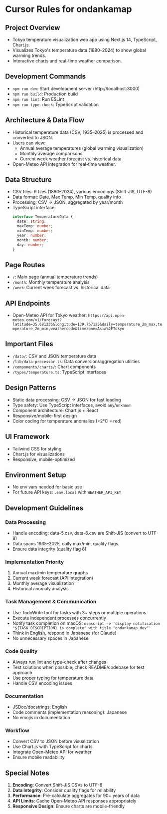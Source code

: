 # Cursor Rules for ondankamap

## Project Overview
- Tokyo temperature visualization web app using Next.js 14, TypeScript, Chart.js.
- Visualizes Tokyo's temperature data (1880–2024) to show global warming trends.
- Interactive charts and real-time weather comparison.

## Development Commands
- `npm run dev`: Start development server (http://localhost:3000)
- `npm run build`: Production build
- `npm run lint`: Run ESLint
- `npm run type-check`: TypeScript validation

## Architecture & Data Flow
- Historical temperature data (CSV, 1935–2025) is processed and converted to JSON.
- Users can view:
  - Annual average temperatures (global warming visualization)
  - Monthly average comparisons
  - Current week weather forecast vs. historical data
- Open-Meteo API integration for real-time weather.

## Data Structure
- CSV files: 9 files (1880–2024), various encodings (Shift-JIS, UTF-8)
- Data format: Date, Max Temp, Min Temp, quality info
- Processing: CSV → JSON, aggregated by year/month
- TypeScript interface:
  ```typescript
  interface TemperatureData {
    date: string;
    maxTemp: number;
    minTemp: number;
    year: number;
    month: number;
    day: number;
  }
  ```

## Page Routes
- `/`: Main page (annual temperature trends)
- `/month`: Monthly temperature analysis
- `/week`: Current week forecast vs. historical data

## API Endpoints
- Open-Meteo API for Tokyo weather:
  `https://api.open-meteo.com/v1/forecast?latitude=35.681236&longitude=139.767125&daily=temperature_2m_max,temperature_2m_min,weathercode&timezone=Asia%2FTokyo`

## Important Files
- `/data/`: CSV and JSON temperature data
- `/lib/data-processor.ts`: Data conversion/aggregation utilities
- `/components/charts/`: Chart components
- `/types/temperature.ts`: TypeScript interfaces

## Design Patterns
- Static data processing: CSV → JSON for fast loading
- Type safety: Use TypeScript interfaces, avoid `any`/`unknown`
- Component architecture: Chart.js + React
- Responsive/mobile-first design
- Color coding for temperature anomalies (+2°C = red)

## UI Framework
- Tailwind CSS for styling
- Chart.js for visualizations
- Responsive, mobile-optimized

## Environment Setup
- No env vars needed for basic use
- For future API keys: `.env.local` with `WEATHER_API_KEY`

## Development Guidelines
### Data Processing
- Handle encoding: data-5.csv, data-6.csv are Shift-JIS (convert to UTF-8)
- Data spans 1935–2025, daily max/min, quality flags
- Ensure data integrity (quality flag 8)

### Implementation Priority
1. Annual max/min temperature graphs
2. Current week forecast (API integration)
3. Monthly average visualization
4. Historical anomaly analysis

### Task Management & Communication
- Use TodoWrite tool for tasks with 3+ steps or multiple operations
- Execute independent processes concurrently
- Notify task completion on macOS: `osascript -e 'display notification "${TASK_DESCRIPTION} is complete" with title "ondankamap_dev"'`
- Think in English, respond in Japanese (for Claude)
- No unnecessary spaces in Japanese

### Code Quality
- Always run lint and type-check after changes
- Test solutions when possible; check README/codebase for test approach
- Use proper typing for temperature data
- Handle CSV encoding issues

### Documentation
- JSDoc/docstrings: English
- Code comments (implementation reasoning): Japanese
- No emojis in documentation

### Workflow
- Convert CSV to JSON before visualization
- Use Chart.js with TypeScript for charts
- Integrate Open-Meteo API for weather
- Ensure mobile readability

## Special Notes
1. **Encoding**: Convert Shift-JIS CSVs to UTF-8
2. **Data Integrity**: Consider quality flags for reliability
3. **Performance**: Pre-calculate aggregates for 90+ years of data
4. **API Limits**: Cache Open-Meteo API responses appropriately
5. **Responsive Design**: Ensure charts are mobile-friendly 